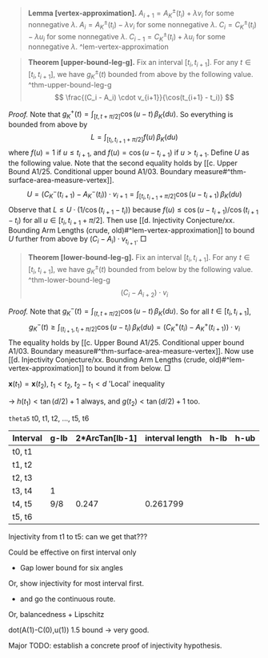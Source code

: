 > __Lemma [vertex-approximation].__ $A_{i+1}= A^{\pm}_K(t_i) + \lambda v_i$ for some nonnegative $\lambda$. $A_{i}= A^{\pm}_K(t_i) - \lambda v_i$ for some nonnegative $\lambda$. $C_{i} = C^{\pm}_K(t_i) - \lambda u_i$ for some nonnegative $\lambda$. $C_{i-1} = C_K^{\pm}(t_i) + \lambda u_i$ for some nonnegative $\lambda$. ^lem-vertex-approximation

> __Theorem [upper-bound-leg-g].__ Fix an interval $[t_{i}, t_{i+1}]$. For any $t \in [t_i, t_{i+1}]$, we have $g_K^{\pm}(t)$ bounded from above by the following value. ^thm-upper-bound-leg-g
$$
\frac{(C_i - A_i) \cdot v_{i+1}}{\cos(t_{i+1} - t_i)}
$$

_Proof._ Note that $g_{K}^+(t) = \int_{[t, t+\pi/2]} \cos(u - t) \, \beta_K(du)$. So everything is bounded from above by
$$
L = \int_{[t_i, t_{i+1}+\pi/2]} f(u) \, \beta_K(du)
$$
where $f(u) = 1$ if $u \leq t_{i+1}$, and $f(u) = \cos(u - t_{i+1})$ if $u > t_{i+1}$.
Define $U$ as the following value. Note that the second equality holds by [[c. Upper Bound A1/25. Conditional upper bound A1/03. Boundary measure#^thm-surface-area-measure-vertex]].
$$
U = (C^-_K(t_{i+1}) - A^-_K(t_{i})) \cdot v_{i+1} = \int_{[t_i, t_{i+1}+\pi/2]} \cos(u - t_{i+1}) \, \beta_K(du)
$$
Observe that $L \leq U \cdot (1/\cos(t_{i+1} - t_i))$ because $f(u) \leq \cos(u - t_{i+1}) / \cos(t_{i+1} - t_i)$ for all $u \in [t_i, t_{i+1}  + \pi/2]$. Then use [[d. Injectivity Conjecture/xx. Bounding Arm Lengths (crude, old)#^lem-vertex-approximation]] to bound $U$ further from above by $(C_i - A_i) \cdot v_{t_{i+1}}$. □

> __Theorem [lower-bound-leg-g].__ Fix an interval $[t_{i}, t_{i+1}]$. For any $t \in [t_i, t_{i+1}]$, we have $g_K^{\pm}(t)$ bounded from below by the following value. ^thm-lower-bound-leg-g
$$
(C_i - A_{i+2}) \cdot v_{i}
$$

_Proof._ Note that $g_{K}^-(t) = \int_{(t, t+\pi/2]} \cos(u - t) \, \beta_K(du)$. So for all $t \in [t_i, t_{i+1}]$,
$$
g_K^-(t) \geq \int_{(t_{i+1}, t_i+\pi/2]} \cos(u - t_{i}) \, \beta_K(du) = \left( C_K^+(t_i) - A^+_K(t_{i+1}) \right) \cdot v_i
$$
The equality holds by [[c. Upper Bound A1/25. Conditional upper bound A1/03. Boundary measure#^thm-surface-area-measure-vertex]]. Now use [[d. Injectivity Conjecture/xx. Bounding Arm Lengths (crude, old)#^lem-vertex-approximation]] to bound it from below. □

$\mathbf{x}(t_1) = \mathbf{x}(t_2)$, $t_1 < t_2$, $t_2 - t_1 < d$
'Local' inequality


-> $h(t_1) < \tan(d/2)+1$ always, and $g(t_2) < \tan(d/2)+1$ too.

`theta5` 
t0, t1, t2, ..., t5, t6

| Interval | g-lb | 2*ArcTan[lb-1] | interval length | h-lb | h-ub |
| -------- | ---- | -------------- | --------------- | ---- | ---- |
| t0, t1   |      |                |                 |      |      |
| t1, t2   |      |                |                 |      |      |
| t2, t3   |      |                |                 |      |      |
| t3, t4   | 1    |                |                 |      |      |
| t4, t5   | 9/8  | 0.247          | 0.261799        |      |      |
| t5, t6   |      |                |                 |      |      |
Injectivity from t1 to t5: can we get that???

Could be effective on first interval only
- Gap lower bound for six angles

Or, show injectivity for most interval first.
- and go the continuous route.

Or, balancedness + Lipschitz

dot(A(1)-C(0),u(1))
1.5 bound -> very good.

Major TODO: establish a concrete proof of injectivity hypothesis.